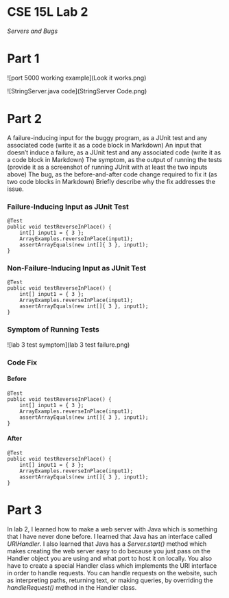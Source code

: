 # CSE 15L Lab 2

*Servers and Bugs*

# Part 1
  
 
  
 ![port 5000 working example](Look it works.png)

 ![StringServer.java code](StringServer Code.png)
  
# Part 2

A failure-inducing input for the buggy program, as a JUnit test and any associated code (write it as a code block in Markdown)
An input that doesn’t induce a failure, as a JUnit test and any associated code (write it as a code block in Markdown)
The symptom, as the output of running the tests (provide it as a screenshot of running JUnit with at least the two inputs above)
The bug, as the before-and-after code change required to fix it (as two code blocks in Markdown)
Briefly describe why the fix addresses the issue.

### Failure-Inducing Input as JUnit Test

```
@Test
public void testReverseInPlace() {
    int[] input1 = { 3 };
    ArrayExamples.reverseInPlace(input1);
    assertArrayEquals(new int[]{ 3 }, input1);
}
```

### Non-Failure-Inducing Input as JUnit Test

```
@Test
public void testReverseInPlace() {
    int[] input1 = { 3 };
    ArrayExamples.reverseInPlace(input1);
    assertArrayEquals(new int[]{ 3 }, input1);
}
```

### Symptom of Running Tests
![lab 3 test symptom](lab 3 test failure.png)

### Code Fix

#### Before
```
@Test
public void testReverseInPlace() {
    int[] input1 = { 3 };
    ArrayExamples.reverseInPlace(input1);
    assertArrayEquals(new int[]{ 3 }, input1);
}
```

#### After
```
@Test
public void testReverseInPlace() {
    int[] input1 = { 3 };
    ArrayExamples.reverseInPlace(input1);
    assertArrayEquals(new int[]{ 3 }, input1);
}
```
  
# Part 3
  
In lab 2, I learned how to make a web server with Java which is something that I have never done before. I learned that Java has an interface called *URIHandler*. I also learned that Java has a *Server.start()* method which makes creating the web server easy to do because you just pass on the Handler object you are using and what port to host it on locally. You also have to create a special Handler class which implements the URI interface in order to handle requests. You can handle requests on the website, such as interpreting paths, returning text, or making queries, by overriding the *handleRequest()* method in the Handler class. 
